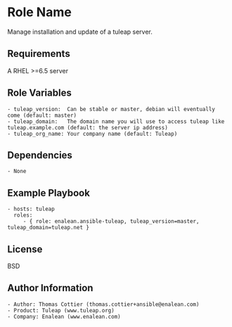 Role Name
=========

Manage installation and update of a tuleap server.

Requirements
------------

A RHEL >=6.5 server

Role Variables
--------------

    - tuleap_version:  Can be stable or master, debian will eventually come (default: master)
    - tuleap_domain:   The domain name you will use to access tuleap like tuleap.example.com (default: the server ip address)
    - tuleap_org_name: Your company name (default: Tuleap)

Dependencies
------------

    - None

Example Playbook
----------------

    - hosts: tuleap
      roles:
         - { role: enalean.ansible-tuleap, tuleap_version=master, tuleap_domain=tuleap.net }

License
-------

BSD

Author Information
------------------

    - Author: Thomas Cottier (thomas.cottier+ansible@enalean.com)
    - Product: Tuleap (www.tuleap.org)
    - Company: Enalean (www.enalean.com)
